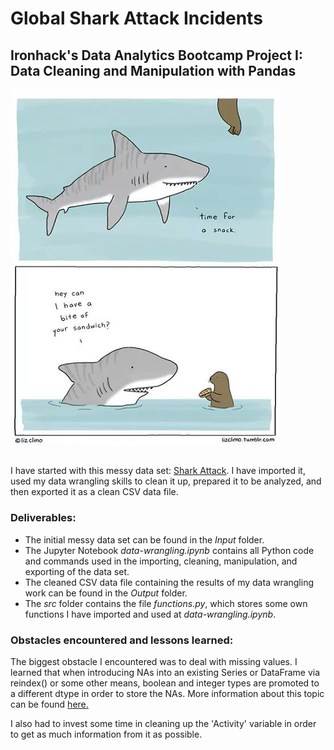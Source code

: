 # Global Shark Attack Incidents

## Ironhack's Data Analytics Bootcamp Project I: Data Cleaning and Manipulation with Pandas

![Don't think sharks are adorable?](/images/shark.jpeg)

## 

I have started with this messy data set: [Shark Attack](https://www.kaggle.com/teajay/global-shark-attacks/version/1). I have imported it, used my data wrangling skills to clean it up, prepared it to be analyzed, and then exported it as a clean CSV data file.

### Deliverables:

* The initial messy data set can be found in the *Input* folder.
* The Jupyter Notebook *data-wrangling.ipynb* contains all Python code and commands used in the importing, cleaning, manipulation, and exporting of the data set.
* The cleaned CSV data file containing the results of my data wrangling work can be found in the *Output* folder.
* The *src* folder contains the file *functions.py*, which stores some own functions I have imported and used at *data-wrangling.ipynb*.

### Obstacles encountered and lessons learned:

The biggest obstacle I encountered was to deal with missing values. I learned that when introducing NAs into an existing Series or DataFrame via reindex() or some other means, boolean and integer types are promoted to a different dtype in order to store the NAs. More information about this topic can be found [here.](https://pandas.pydata.org/pandas-docs/stable/user_guide/gotchas.html)

I also had to invest some time in cleaning up the 'Activity' variable in order to get as much information from it as possible.